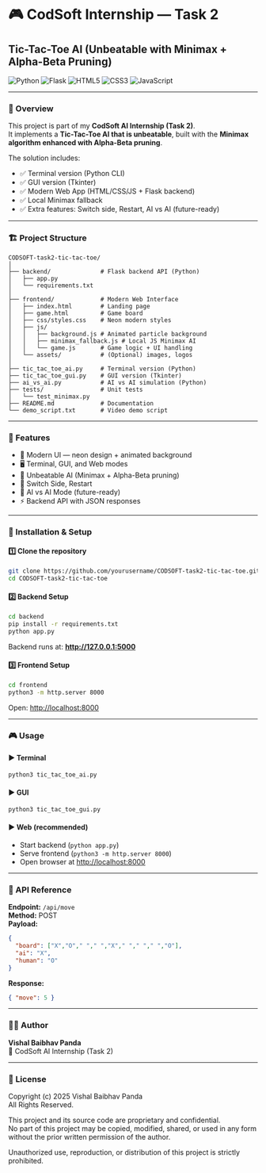 # 🎮 CodSoft Internship — Task 2  
## Tic-Tac-Toe AI (Unbeatable with Minimax + Alpha-Beta Pruning)

![Python](https://img.shields.io/badge/Python-3.8+-blue?logo=python)
![Flask](https://img.shields.io/badge/Flask-Backend-black?logo=flask)
![HTML5](https://img.shields.io/badge/HTML-Frontend-orange?logo=html5)
![CSS3](https://img.shields.io/badge/CSS-Frontend-blue?logo=css3)
![JavaScript](https://img.shields.io/badge/JavaScript-Frontend-yellow?logo=javascript)

---

### 📌 Overview
This project is part of my **CodSoft AI Internship (Task 2)**.  
It implements a **Tic-Tac-Toe AI that is unbeatable**, built with the **Minimax algorithm enhanced with Alpha-Beta pruning**.

The solution includes:
- ✅ Terminal version (Python CLI)  
- ✅ GUI version (Tkinter)  
- ✅ Modern Web App (HTML/CSS/JS + Flask backend)  
- ✅ Local Minimax fallback  
- ✅ Extra features: Switch side, Restart, AI vs AI (future-ready)  

---

### 🏗️ Project Structure
```
CODSOFT-task2-tic-tac-toe/
│
├── backend/              # Flask backend API (Python)
│   ├── app.py
│   └── requirements.txt
│
├── frontend/             # Modern Web Interface
│   ├── index.html        # Landing page
│   ├── game.html         # Game board
│   ├── css/styles.css    # Neon modern styles
│   ├── js/
│   │   ├── background.js # Animated particle background
│   │   ├── minimax_fallback.js # Local JS Minimax AI
│   │   └── game.js       # Game logic + UI handling
│   └── assets/           # (Optional) images, logos
│
├── tic_tac_toe_ai.py     # Terminal version (Python)
├── tic_tac_toe_gui.py    # GUI version (Tkinter)
├── ai_vs_ai.py           # AI vs AI simulation (Python)
├── tests/                # Unit tests
│   └── test_minimax.py
├── README.md             # Documentation
└── demo_script.txt       # Video demo script
```

---

### 🚀 Features
- 🎨 Modern UI — neon design + animated background  
- 🖥️ Terminal, GUI, and Web modes  
- 🧠 Unbeatable AI (Minimax + Alpha-Beta pruning)  
- 🔄 Switch Side, Restart  
- 🤖 AI vs AI Mode (future-ready)  
- ⚡ Backend API with JSON responses  

---

### 🔧 Installation & Setup

#### 1️⃣ Clone the repository
```bash
git clone https://github.com/yourusername/CODSOFT-task2-tic-tac-toe.git
cd CODSOFT-task2-tic-tac-toe
```

#### 2️⃣ Backend Setup
```bash
cd backend
pip install -r requirements.txt
python app.py
```
Backend runs at: **http://127.0.0.1:5000**

#### 3️⃣ Frontend Setup
```bash
cd frontend
python3 -m http.server 8000
```
Open: [http://localhost:8000](http://localhost:8000)

---

### 🎮 Usage

#### ▶ Terminal
```bash
python3 tic_tac_toe_ai.py
```

#### ▶ GUI
```bash
python3 tic_tac_toe_gui.py
```

#### ▶ Web (recommended)
- Start backend (`python app.py`)  
- Serve frontend (`python3 -m http.server 8000`)  
- Open browser at [http://localhost:8000](http://localhost:8000)  

---

### 📡 API Reference
**Endpoint:** `/api/move`  
**Method:** POST  
**Payload:**
```json
{
  "board": ["X","O"," "," ","X"," "," "," ","O"],
  "ai": "X",
  "human": "O"
}
```
**Response:**
```json
{ "move": 5 }
```

---

### 👨‍💻 Author
**Vishal Baibhav Panda**  
📌 CodSoft AI Internship (Task 2)  

---

### 📜 License
Copyright (c) 2025 Vishal Baibhav Panda  
All Rights Reserved.  

This project and its source code are proprietary and confidential.  
No part of this project may be copied, modified, shared, or used in any form  
without the prior written permission of the author.  

Unauthorized use, reproduction, or distribution of this project is strictly prohibited.  

